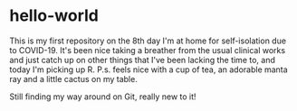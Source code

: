 # hello-world
This is my first repository on the 8th day I'm at home for self-isolation due to COVID-19. It's been nice taking a breather from the usual clinical works and just catch up on other things that I've been lacking the time to, and today I'm picking up R. P.s. feels nice with a cup of tea, an adorable manta ray and a little cactus on my table.

Still finding my way around on Git, really new to it!
